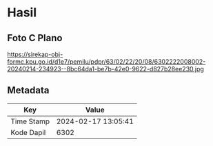 # Hasil

## Foto C Plano

https://sirekap-obj-formc.kpu.go.id/d1e7/pemilu/pdpr/63/02/22/20/08/6302222008002-20240214-234923--8bc64da1-be7b-42e0-9622-d827b28ee230.jpg


## Metadata

| Key        | Value               |
| ---------- | ------------------- |
| Time Stamp | 2024-02-17 13:05:41 |
| Kode Dapil | 6302                |



